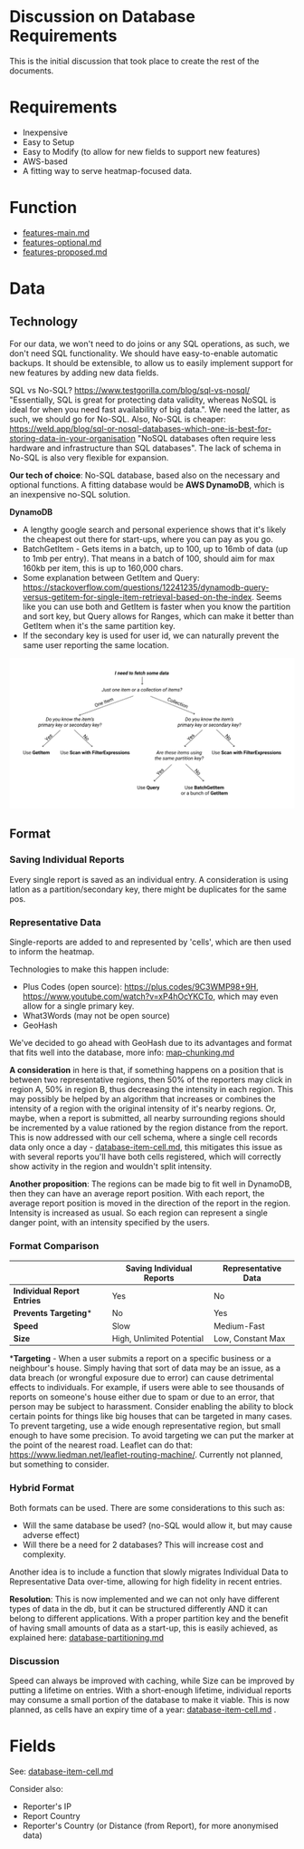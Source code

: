 # Discussion on Database Requirements

This is the initial discussion that took place to create the rest of the documents.

# Requirements

- Inexpensive
- Easy to Setup
- Easy to Modify (to allow for new fields to support new features)
- AWS-based
- A fitting way to serve heatmap-focused data.

# Function

-  [features-main.md](features-main.md) 
-  [features-optional.md](features-optional.md) 
-  [features-proposed.md](features-proposed.md) 

# Data

## Technology

For our data, we won't need to do joins or any SQL operations, as such, we don't need SQL functionality. We should have easy-to-enable automatic backups. It should be extensible, to allow us to easily implement support for new features by adding new data fields.

SQL vs No-SQL? https://www.testgorilla.com/blog/sql-vs-nosql/ "Essentially, SQL is great for protecting data validity, whereas NoSQL is ideal for when you need fast availability of big data.". We need the latter, as such, we should go for No-SQL. Also, No-SQL is cheaper: https://weld.app/blog/sql-or-nosql-databases-which-one-is-best-for-storing-data-in-your-organisation "NoSQL databases often require less hardware and infrastructure than SQL databases". The lack of schema in No-SQL is also very flexible for expansion.

**Our tech of choice**: No-SQL database, based also on the necessary and optional functions. A fitting database would be **AWS DynamoDB**, which is an inexpensive no-SQL solution.

**DynamoDB**

- A lengthy google search and personal experience shows that it's likely the cheapest out there for start-ups, where you can pay as you go.
- BatchGetItem - Gets items in a batch, up to 100, up to 16mb of data (up to 1mb per entry). That means in a batch of 100, should aim for max 160kb per item, this is up to 160,000 chars.
- Some explanation between GetItem and Query: https://stackoverflow.com/questions/12241235/dynamodb-query-versus-getitem-for-single-item-retrieval-based-on-the-index. Seems like you can use both and GetItem is faster when you know the partition and sort key, but Query allows for Ranges, which can make it better than GetItem when it's the same partition key.
- If the secondary key is used for user id, we can naturally prevent the same user reporting the same location.

![dynamodb-operations-help](img\dynamodb-operations-help.png)

## Format

### Saving Individual Reports

Every single report is saved as an individual entry. A consideration is using latlon as a partition/secondary key, there might be duplicates for the same pos.

### Representative Data

Single-reports are added to and represented by 'cells', which are then used to inform the heatmap.

Technologies to make this happen include:

- Plus Codes (open source): https://plus.codes/9C3WMP98+9H, https://www.youtube.com/watch?v=xP4hOcYKCTo, which may even allow for a single primary key.
- What3Words (may not be open source)
- GeoHash

We've decided to go ahead with GeoHash due to its advantages and format that fits well into the database, more info: [map-chunking.md](map-chunking.md)

**A consideration** in here is that, if something happens on a position that is between two representative regions, then 50% of the reporters may click in region A, 50% in region B, thus decreasing the intensity in each region. This may possibly be helped by an algorithm that increases or combines the intensity of a region with the original intensity of it's nearby regions. Or, maybe, when a report is submitted, all nearby surrounding regions should be incremented by a value rationed by the region distance from the report. This is now addressed with our cell schema, where a single cell records data only once a day - [database-item-cell.md](database-item-cell.md), this mitigates this issue as with several reports you'll have both cells registered, which will correctly show activity in the region and wouldn't split intensity.

**Another proposition**: The regions can be made big to fit well in DynamoDB, then they can have an average report position. With each report, the average report position is moved in the direction of the report in the region. Intensity is increased as usual. So each region can represent a single danger point, with an intensity specified by the users.

### Format Comparison

|                               | Saving Individual Reports | Representative Data |
| ----------------------------- | ------------------------- | ------------------- |
| **Individual Report Entries** | Yes                       | No                  |
| **Prevents Targeting***       | No                        | Yes                 |
| **Speed**                     | Slow                      | Medium-Fast         |
| **Size**                      | High, Unlimited Potential | Low, Constant Max   |

***Targeting** - When a user submits a report on a specific business or a neighbour's house. Simply having that sort of data may be an issue, as a data breach (or wrongful exposure due to error) can cause detrimental effects to individuals. For example, if users were able to see thousands of reports on someone's house either due to spam or due to an error, that person may be subject to harassment. Consider enabling the ability to block certain points for things like big houses that can be targeted in many cases. To prevent targeting, use a wide enough representative region, but small enough to have some precision. To avoid targeting we can put the marker at the point of the nearest road. Leaflet can do that: https://www.liedman.net/leaflet-routing-machine/. Currently not planned, but something to consider.

### Hybrid Format

Both formats can be used. There are some considerations to this such as:

- Will the same database be used? (no-SQL would allow it, but may cause adverse effect)
- Will there be a need for 2 databases? This will increase cost and complexity.

Another idea is to include a function that slowly migrates Individual Data to Representative Data over-time, allowing for high fidelity in recent entries.

**Resolution**: This is now implemented and we can not only have different types of data in the db, but it can be structured differently AND it can belong to different applications. With a proper partition key and the benefit of having small amounts of data as a start-up, this is easily achieved, as explained here: [database-partitioning.md](database-partitioning.md) 

### Discussion

Speed can always be improved with caching, while Size can be improved by putting a lifetime on entries. With a short-enough lifetime, individual reports may consume a small portion of the database to make it viable. This is now planned, as cells have an expiry time of a year: [database-item-cell.md](database-item-cell.md) .

# Fields

See: [database-item-cell.md](database-item-cell.md) 

Consider also:

- Reporter's IP
- Report Country
- Reporter's Country (or Distance (from Report), for more anonymised data)

